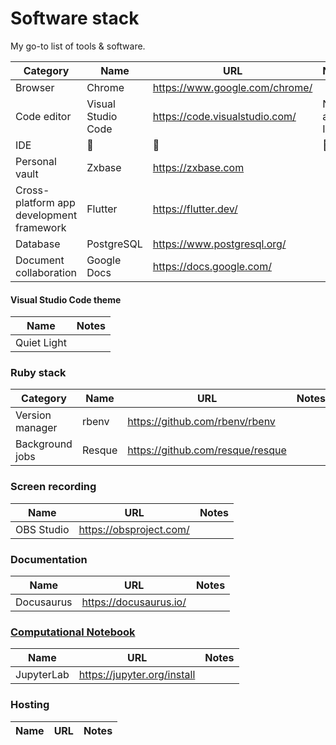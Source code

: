 # Software stack

My go-to list of tools & software.

| Category | Name | URL | Notes |
| -------- | ---- | --- | ----- |
| Browser | Chrome | https://www.google.com/chrome/ | |
| Code editor | Visual Studio Code | https://code.visualstudio.com/ | Not an IDE |
| IDE         | 🛑 | 🛑 | 🛑 |
| Personal vault | Zxbase | https://zxbase.com ||
| Cross-platform app development framework | Flutter | https://flutter.dev/ ||
| Database | PostgreSQL | https://www.postgresql.org/ ||
| Document collaboration | Google Docs | https://docs.google.com/ | |

#### Visual Studio Code theme
| Name | Notes |
| ---- | ----- |
| Quiet Light | |

### Ruby stack
| Category | Name | URL | Notes |
| -------- | ---- | --- | ----- |
| Version manager | rbenv | https://github.com/rbenv/rbenv | |
| Background jobs | Resque | https://github.com/resque/resque | |

### Screen recording
| Name | URL | Notes |
| ---- | --- | ----- |
| OBS Studio | https://obsproject.com/ | |


### Documentation
| Name | URL | Notes |
| ---- | --- | ----- |
| Docusaurus | https://docusaurus.io/ | |

### [Computational Notebook](https://martinfowler.com/bliki/ComputationalNotebook.html)
| Name | URL | Notes |
| ---- | --- | ----- |
| JupyterLab | https://jupyter.org/install | |


### Hosting
| Name | URL | Notes |
| ---- | --- | ----- |

